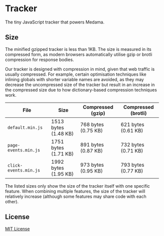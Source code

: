 # Tracker

The tiny JavaScript tracker that powers Medama.

## Size

The minified gzipped tracker is less than 1KB. The size is measured in its compressed form, as modern browsers automatically utilise gzip or brotli compression for response bodies.

Our tracker is designed with compression in mind, given that web traffic is usually compressed. For example, certain optimisation techniques like inlining globals with shorter variable names are avoided, as they may decrease the uncompressed size of the tracker but result in an increase in the compressed size due to how dictionary-based compression techniques work.

| File                  | Size                 | Compressed (gzip)   | Compressed (brotli) |
| --------------------- | -------------------- | ------------------- | ------------------- |
| `default.min.js`      | 1513 bytes (1.48 KB) | 768 bytes (0.75 KB) | 621 bytes (0.61 KB) |
| `page-events.min.js`  | 1751 bytes (1.71 KB) | 891 bytes (0.87 KB) | 732 bytes (0.71 KB) |
| `click-events.min.js` | 1992 bytes (1.95 KB) | 973 bytes (0.95 KB) | 793 bytes (0.77 KB) |

The listed sizes only show the size of the tracker itself with one specific feature. When combining multiple features, the size of the tracker will relatively increase (although some features may share code with each other).

## License

[MIT License](LICENSE)
